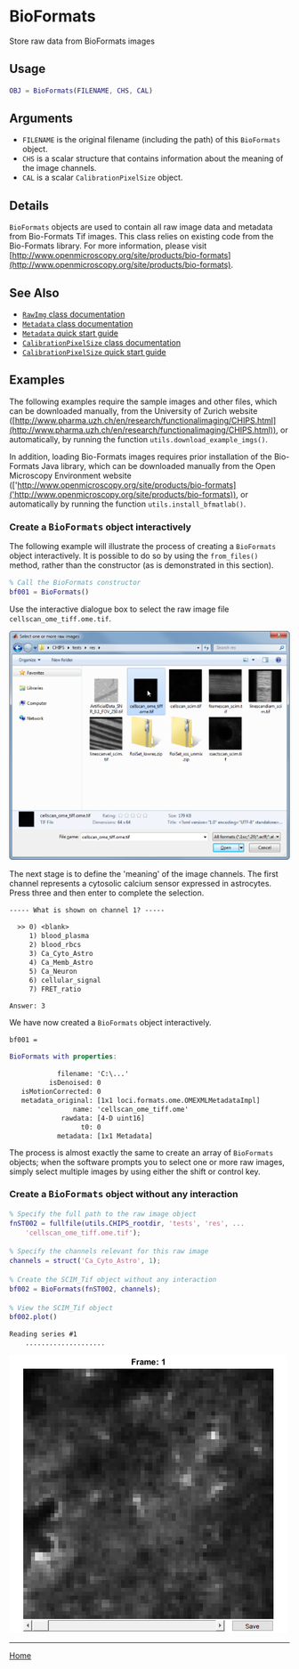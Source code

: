 BioFormats
=======================================

Store raw data from BioFormats images



Usage
----------------------------------------------------------

```matlab
OBJ = BioFormats(FILENAME, CHS, CAL)
```


Arguments
----------------------------------------------------------

   + `FILENAME` is the original filename (including the path) of this `BioFormats` object.
   + `CHS` is a scalar structure that contains information about the meaning of the image channels.
   + `CAL` is a scalar `CalibrationPixelSize` object.



Details
----------------------------------------------------------

`BioFormats` objects are used to contain all raw image data and metadata from Bio-Formats Tif images.   This class relies on existing code from the Bio-Formats library.  For more information, please visit [http://www.openmicroscopy.org/site/products/bio-formats](http://www.openmicroscopy.org/site/products/bio-formats).



See Also
----------------------------------------------------------

   + [`RawImg` class documentation](matlab:doc('RawImg'))
   + [`Metadata` class documentation](matlab:doc('Metadata'))
   + [`Metadata` quick start guide](./id_md_Metadata.html)
   + [`CalibrationPixelSize` class documentation](matlab:doc('CalibrationPixelSize'))
   + [`CalibrationPixelSize` quick start guide](./id_md_Calibration.html)



Examples
----------------------------------------------------------

The following examples require the sample images and other files, which can be downloaded manually, from the University of Zurich website ([http://www.pharma.uzh.ch/en/research/functionalimaging/CHIPS.html](http://www.pharma.uzh.ch/en/research/functionalimaging/CHIPS.html)), or automatically, by running the function `utils.download_example_imgs()`.

In addition, loading Bio-Formats images requires prior installation of the Bio-Formats Java library, which can be downloaded manually from the Open Microscopy Environment website (['http://www.openmicroscopy.org/site/products/bio-formats]('http://www.openmicroscopy.org/site/products/bio-formats)), or automatically by running the function `utils.install_bfmatlab()`.

<h3>Create a <tt>BioFormats</tt> object interactively</h3>

The following example will illustrate the process of creating a `BioFormats` object interactively.  It is possible to do so by using the `from_files()` method, rather than the constructor (as is demonstrated in this section).

```matlab
% Call the BioFormats constructor
bf001 = BioFormats()
```
Use the interactive dialogue box to select the raw image file `cellscan_ome_tiff.ome.tif`.


![IMAGE](bf_sel_rawimg.png)


The next stage is to define the 'meaning' of the image channels.  The first channel represents a cytosolic calcium sensor expressed in astrocytes.  Press three and then enter to complete the selection.


```text
----- What is shown on channel 1? -----
```

```text
  >> 0) <blank>
     1) blood_plasma
     2) blood_rbcs
     3) Ca_Cyto_Astro
     4) Ca_Memb_Astro
     5) Ca_Neuron
     6) cellular_signal
     7) FRET_ratio
```

```text
Answer: 3
```
We have now created a `BioFormats` object interactively.


```text
bf001 =
```
```matlab
BioFormats with properties:
```

```text
            filename: 'C:\...'
          isDenoised: 0
   isMotionCorrected: 0
   metadata_original: [1x1 loci.formats.ome.OMEXMLMetadataImpl]
                name: 'cellscan_ome_tiff.ome'
             rawdata: [4-D uint16]
                  t0: 0
            metadata: [1x1 Metadata]
```
The process is almost exactly the same to create an array of `BioFormats` objects; when the software prompts you to select one or more raw images, simply select multiple images by using either the shift or control key.

<h3>Create a <tt>BioFormats</tt> object without any interaction</h3>

```matlab
% Specify the full path to the raw image object
fnST002 = fullfile(utils.CHIPS_rootdir, 'tests', 'res', ...
    'cellscan_ome_tiff.ome.tif');

% Specify the channels relevant for this raw image
channels = struct('Ca_Cyto_Astro', 1);

% Create the SCIM_Tif object without any interaction
bf002 = BioFormats(fnST002, channels);

% View the SCIM_Tif object
bf002.plot()
```

```text
Reading series #1
    ....................

```

![IMAGE](id_ri_BioFormats_01.png)

---
[Home](./index.html)
